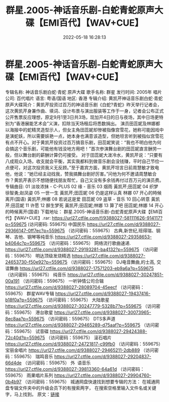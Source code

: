 ﻿---
title: 群星.2005-神话音乐剧-白蛇青蛇原声大碟【EMI百代】【WAV+CUE】
date: 2022-05-18 16:28:13
categories: WAV车载音乐、镜像
tags: 华语中文
---
# 群星.2005-神话音乐剧-白蛇青蛇原声大碟【EMI百代】【WAV+CUE】

专辑名称: 神话音乐剧白蛇·青蛇
原声大碟
歌手名称: 群星
发行时间: 2005年
唱片公司: 百代唱片
语言: 粤语/国语
地区:
香港
专辑介绍:
黄凯芹神话音乐剧白蛇·青蛇
原声大碟简介：黄凯芹投资过百万的神话音乐剧《白蛇?青蛇》昨天举行记者会，这次黄凯芹身兼作曲、填词、设计布景与演出服装等工作于一身，记者会公布正式公开售票反应理想，原定9月1至3日共3场，现加开4日的日与夜场，其中日场更特别为“香港展能艺术会”义演，扣除当天场租后将悉数捐出。
演员田蕊妮及林娜都以海报中的蛇精灵造型示人，但女主角田蕊妮却惨被指像宫雪花，她称可能因戏中是演蛇妖，所以需要妖艳一点，她本身也满意该造型，但她坦言听到被指似宫雪花有点不开心。对于黄凯芹投资过百万搞音乐剧，田蕊妮笑说：“我也不明白他为何会搞这个音乐剧，可能他有钱没地方用吧！”首次参演舞台剧的田蕊妮直言酬劳一般，但以舞台剧的薪酬计算仍可接受。
对于田蕊妮大泼冷水，黄凯芹说：“只要有八成观众入场，收支就会平衡，其实我都料到做音乐剧会没钱赚，平时自己节俭一点便可，对这次投资我义无反顾。”至于嘉宾方面，黄凯芹坦言日前周慧敏才致电他，他说：“她已经主动找我，赞我搞舞台剧好厉害。”问他为何不邀请周慧敏合作？黄凯芹表示不想随便找朋友帮忙，自己又没有多余钱再付过百万元的演员费。
专辑曲目:
01 淡妆浓抺 -
C-PLUS
02 缘 - 音乐
03 烟雨 黃凯芹;田蕊妮
04 织梦 徐智勇;赵凤姿
05 一世一生
黃凯芹;田蕊妮
06 仍是这样认真
林娜
07 开心的時候离开(国语)
黃凯芹;林娜
08 若说这是爱 田蕊妮
09 盗草 - 音乐
10 回心转意
黃凯芹;田蕊妮
11
许愿
12 醉生梦死
黃凯芹;田蕊妮;林娜
13 算了吧 田蕊妮;林娜
14
开心的時候离开(国语)
下载地址：
群星.2005-神话音乐剧-白蛇青蛇原声大碟【EMI百代】【WAV+CUE】.rar:
https://url27.ctfile.com/f/9388027-581111626-914117?p=559675
(访问密码: 559675)
中国民乐
https://url27.ctfile.com/d/9388027-29366147-0ff7ec?p=559675
（访问密码：559675）
古典,新世纪,班得瑞、钢琴、吉他、钢琴等纯音乐
https://url27.ctfile.com/d/9388027-29358653-b4064c?p=559675
（访问密码：559675）
网络流行歌曲速递.
https://url27.ctfile.com/d/9388027-29193281-ba4132?p=559675
（访问密码：559675）
明达顶级发烧精选
https://url27.ctfile.com/d/9388027-24653730-f50e92?p=559675
（访问密码：559675）
DJ电音舞曲,的士高, 交谊舞曲
https://url27.ctfile.com/d/9388027-17571203-eb9a6a?p=559675
（访问密码：559675）
纯音乐
https://url27.ctfile.com/d/9388027-30247851-00a191
（访问密码：559675）
一听钟情公司合辑
https://url27.ctfile.com/d/9388027-28089704-45eecf
（访问密码：559675）
群星WAV专辑
https://url27.ctfile.com/d/9388027-19437416-b18f0a?p=559675
（访问密码：559675）
大陆歌星
https://url27.ctfile.com/d/9388027-30247779-5328b7?p=559675
（访问密码：559675）
港台歌星
https://url27.ctfile.com/d/9388027-30073965-8ec8aa?p=559675
（访问密码：559675）
DTS多声道
https://url27.ctfile.com/d/9388027-29465289-d75aaf?p=559675
（访问密码：559675）
试音碟
https://url27.ctfile.com/d/9388027-29424388-72c40d?p=559675
（访问密码：559675）
滚石唱片
https://url27.ctfile.com/d/9388027-24721817-c99fb0
（访问密码：559675）
宝丽金唱片
https://url27.ctfile.com/d/9388027-29465211-2db889
（访问密码：559675）
瑞鸣音乐
https://url27.ctfile.com/d/9388027-29204837-66d4de
（访问密码：559675）
外  语音乐
https://url27.ctfile.com/d/9388027-39813360-64a61d
（访问密码：559675）
雨果唱片系列
https://url27.ctfile.com/d/9388027-29904760-0b4b97
（访问密码：559675）
城通网盘快速找到想要专辑的方法：
在城通网盘专辑文件夹中的升级会员下的有搜索两字，
在搜索空格里输入文件名或关键字，马上找到。
原文：[链接](https://blog.sina.com.cn/s/blog_1647c7e7601030xav.html)